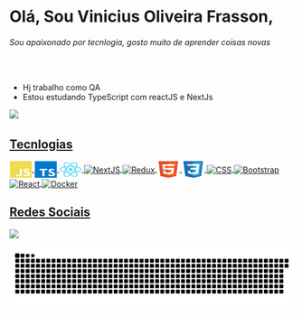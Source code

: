 
<h1>Olá, Sou Vinicius Oliveira Frasson,</h1>
<h6>Sou apaixonado por tecnlogia, gosto muito de aprender coisas novas</h6>
<br />
<ul>
   <li>Hj trabalho como QA</li>
   <li>Estou estudando TypeScript com reactJS e NextJs</li>
</ul>
<div align="start" style="display: flex">
   <a href="https://github.com/Dev-context">
      <img
         height="180em"
         src="https://github-readme-stats.vercel.app/api?username=Dev-context&show_icons=true&theme=dark&include_all_commits=true&count_private=true"/>
</div>
<div>
<h2>Tecnlogias</h2>
<img
   align="center"
   alt="Js"
   height="30"
   width="40"
   src="https://raw.githubusercontent.com/devicons/devicon/master/icons/javascript/javascript-plain.svg"
   />
<img
   align="center"
   alt="Ts"
   height="30"
   width="40"
   src="https://raw.githubusercontent.com/devicons/devicon/master/icons/typescript/typescript-plain.svg"
   />
<img
   align="center"
   alt="React"
   height="30"
   width="40"
   src="https://raw.githubusercontent.com/devicons/devicon/master/icons/react/react-original.svg"
   />
<img
   alt="NextJS"
   align="center"
   height="80"
   width="80"
   src="https://cdn.jsdelivr.net/gh/devicons/devicon/icons/nextjs/nextjs-original-wordmark.svg"
   />
<img
   alt="Redux"
   align="center"
   height="30"
   width="40"
   src="https://cdn.jsdelivr.net/gh/devicons/devicon/icons/redux/redux-original.svg"
   />
<img
   align="center"
   alt="HTML"
   height="30"
   width="40"
   src="https://raw.githubusercontent.com/devicons/devicon/master/icons/html5/html5-original.svg"
   />
<img
   align="center"
   alt="CSS"
   height="30"
   width="40"
   src="https://raw.githubusercontent.com/devicons/devicon/master/icons/css3/css3-original.svg"
   />
<img
   align="center"
   alt="CSS"
   height="80"
   width="80"
   src="https://cdn.jsdelivr.net/gh/devicons/devicon/icons/nodejs/nodejs-original-wordmark.svg"
   />
<img
   align="center"
   alt="Bootstrap"
   height="30"
   width="40"
   src="https://cdn.jsdelivr.net/gh/devicons/devicon/icons/bootstrap/bootstrap-plain.svg"
   />
<img
   align="center"
   alt="React"
   height="140"
   width="150"
   src="https://cdn.jsdelivr.net/gh/devicons/devicon/icons/tailwindcss/tailwindcss-original-wordmark.svg"
   />
<img
   align="center"
   alt="Docker"
   height="50"
   width="50"
   src="https://cdn.jsdelivr.net/gh/devicons/devicon/icons/docker/docker-original-wordmark.svg"
   />
</div>

<h2>Redes Sociais</h2>
<div align="start" style="display: flex">
<a
   href="https://www.linkedin.com/in/vinicius-oliveira-frasson-ba82101a1/"
   target="_blank"
   ><img
   src="https://img.shields.io/badge/-LinkedIn-%230077B5?style=for-the-badge&logo=linkedin&logoColor=white"
   target="_blank"
   />

</div>

   ![Snake animation](https://github.com/Dev-context/Dev-context/blob/output/github-contribution-grid-snake.svg)



 

